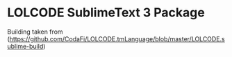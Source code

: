# LOLCODE SublimeText 3 Package


Building taken from (https://github.com/CodaFi/LOLCODE.tmLanguage/blob/master/LOLCODE.sublime-build)
